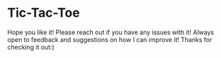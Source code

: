 # Tic-Tac-Toe

 
Hope you like it!
Please reach out if you have any issues with it!
Always open to feedback and suggestions on how I can improve it!
Thanks for checking it out:)
